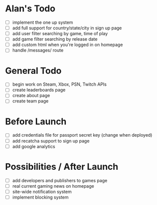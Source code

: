 # Alan's Todo
- [ ] implement the one up system
- [ ] add full support for country/state/city in sign up page
- [ ] add user filter searching by game, time of play
- [ ] add game filter searching by release date
- [ ] add custom html when you're logged in on homepage
- [ ] handle /messages/ route

# General Todo
- [ ] begin work on Steam, Xbox, PSN, Twitch APIs
- [ ] create leaderboards page
- [ ] create about page
- [ ] create team page

# Before Launch
- [ ] add credentials file for passport secret key (change when deployed)
- [ ] add recatcha support to sign up page
- [ ] add google analytics

# Possibilities / After Launch
- [ ] add developers and publishers to games page
- [ ] real current gaming news on homepage
- [ ] site-wide notification system
- [ ] implement blocking system
